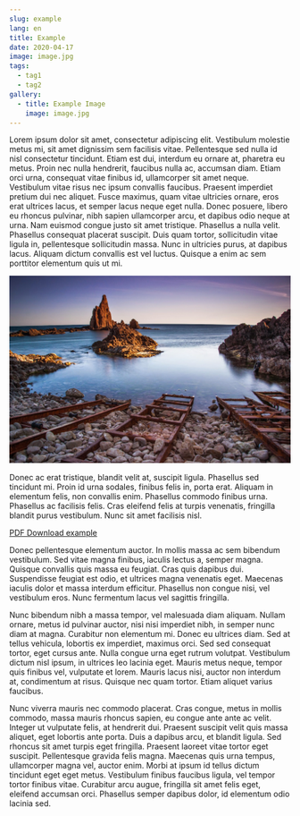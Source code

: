 ```yaml
---
slug: example
lang: en
title: Example
date: 2020-04-17
image: image.jpg
tags:
  - tag1
  - tag2
gallery:
  - title: Example Image
    image: image.jpg
---
```


Lorem ipsum dolor sit amet, consectetur adipiscing elit. Vestibulum molestie
metus mi, sit amet dignissim sem facilisis vitae. Pellentesque sed nulla id nisl
consectetur tincidunt. Etiam est dui, interdum eu ornare at, pharetra eu metus.
Proin nec nulla hendrerit, faucibus nulla ac, accumsan diam. Etiam orci urna,
consequat vitae finibus id, ullamcorper sit amet neque. Vestibulum vitae risus
nec ipsum convallis faucibus. Praesent imperdiet pretium dui nec aliquet. Fusce
maximus, quam vitae ultricies ornare, eros erat ultrices lacus, et semper lacus
neque eget nulla. Donec posuere, libero eu rhoncus pulvinar, nibh sapien
ullamcorper arcu, et dapibus odio neque at urna. Nam euismod congue justo sit
amet tristique. Phasellus a nulla velit. Phasellus consequat placerat suscipit.
Duis quam tortor, sollicitudin vitae ligula in, pellentesque sollicitudin massa.
Nunc in ultricies purus, at dapibus lacus. Aliquam dictum convallis est vel
luctus. Quisque a enim ac sem porttitor elementum quis ut mi.

![](image.jpg)

Donec ac erat tristique, blandit velit at, suscipit ligula. Phasellus sed
tincidunt mi. Proin id urna sodales, finibus felis in, porta erat. Aliquam in
elementum felis, non convallis enim. Phasellus commodo finibus urna. Phasellus
ac facilisis felis. Cras eleifend felis at turpis venenatis, fringilla blandit
purus vestibulum. Nunc sit amet facilisis nisl.

[PDF Download example](file-sample_150kB.pdf)

Donec pellentesque elementum auctor. In mollis massa ac sem bibendum vestibulum.
Sed vitae magna finibus, iaculis lectus a, semper magna. Quisque convallis quis
massa eu feugiat. Cras quis dapibus dui. Suspendisse feugiat est odio, et
ultrices magna venenatis eget. Maecenas iaculis dolor et massa interdum
efficitur. Phasellus non congue nisi, vel vestibulum eros. Nunc fermentum lacus
vel sagittis fringilla.

Nunc bibendum nibh a massa tempor, vel malesuada diam aliquam. Nullam ornare,
metus id pulvinar auctor, nisi nisi imperdiet nibh, in semper nunc diam at
magna. Curabitur non elementum mi. Donec eu ultrices diam. Sed at tellus
vehicula, lobortis ex imperdiet, maximus orci. Sed sed consequat tortor, eget
cursus ante. Nulla congue urna eget rutrum volutpat. Vestibulum dictum nisl
ipsum, in ultrices leo lacinia eget. Mauris metus neque, tempor quis finibus
vel, vulputate et lorem. Mauris lacus nisi, auctor non interdum at, condimentum
at risus. Quisque nec quam tortor. Etiam aliquet varius faucibus.

Nunc viverra mauris nec commodo placerat. Cras congue, metus in mollis commodo,
massa mauris rhoncus sapien, eu congue ante ante ac velit. Integer ut vulputate
felis, at hendrerit dui. Praesent suscipit velit quis massa aliquet, eget
lobortis ante porta. Duis a dapibus arcu, et blandit ligula. Sed rhoncus sit
amet turpis eget fringilla. Praesent laoreet vitae tortor eget suscipit.
Pellentesque gravida felis magna. Maecenas quis urna tempus, ullamcorper magna
vel, auctor enim. Morbi at ipsum id tellus dictum tincidunt eget eget metus.
Vestibulum finibus faucibus ligula, vel tempor tortor finibus vitae. Curabitur
arcu augue, fringilla sit amet felis eget, eleifend accumsan orci. Phasellus
semper dapibus dolor, id elementum odio lacinia sed.
